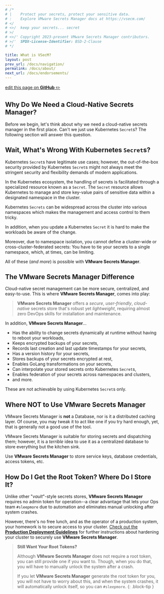 ```yaml
---
# /*
# |    Protect your secrets, protect your sensitive data.
# :    Explore VMware Secrets Manager docs at https://vsecm.com/
# </
# <>/  keep your secrets... secret
# >/
# <>/' Copyright 2023-present VMware Secrets Manager contributors.
# >/'  SPDX-License-Identifier: BSD-2-Clause
# */

title: What is VSecM?
layout: post
prev_url: /docs/navigation/
permalink: /docs/about/
next_url: /docs/endorsements/
---
```


<p class="github-button"
><a href="https://github.com/vmware-tanzu/secrets-manager/blob/main/docs/_pages/0021-about.md"
>edit this page on <strong>GitHub</strong> ✏️</a></p>

## Why Do We Need a Cloud-Native Secrets Manager?

Before we begin, let's think about why we need a cloud-native secrets manager in 
the first place. Can't we just use Kubernetes `Secret`s? The following section 
will answer this question.

## Wait, What's Wrong With Kubernetes `Secret`s?

Kubernetes `Secret`s have legitimate use cases; however,
the out-of-the-box security provided by Kubernetes `Secret`s might not always
meet the stringent security and flexibility demands of modern applications.

In the Kubernetes ecosystem, the handling of secrets is facilitated through a
specialized resource known as a `Secret`. The `Secret` resource allows Kubernetes
to manage and store key-value pairs of sensitive data within a designated
namespace in the cluster.

Kubernetes `Secrets` can be widespread across the cluster into various namespaces
which makes the management and access control to them tricky. 

In addition, when you update a Kubernetes `Secret` it is hard to make the 
workloads be aware of the change. 

Moreover, due to namespace isolation, you cannot define a cluster-wide or 
cross-cluster-federated secrets: You have to tie your secrets to a single 
namespace, which, at times, can be limiting.

All of these (*and more*) is possible with **VMware Secrets Manager**.

## The **VMware Secrets Manager** Difference

Cloud-native secret management can be more secure, centralized, and easy-to-use.
This is where **VMware Secrets Manager**, comes into play:

> **VMware Secrets Manager** offers a *secure*, *user-friendly*, *cloud-native* 
> secrets store that's robust yet *lightweight*, requiring almost zero DevOps 
> skills for installation and maintenance.

In addition, **VMware Secrets Manager**...

* Has the ability to change secrets dynamically at runtime without having to
  reboot your workloads,
* Keeps encrypted backups of your secrets,
* Records last creation and last update timestamps for your secrets,
* Has a version history for your secrets,
* Stores backups of your secrets encrypted at rest,
* Enables GoLang transformations on your secrets,
* Can interpolate your stored secrets onto Kubernetes `Secret`s,
* Enables federation of your secrets across namespaces and clusters,
* and more.

These are not achievable by using Kubernetes `Secret`s only.

## Where **NOT** to Use VMware Secrets Manager

VMware Secrets Manager is **not** a Database, nor is it a distributed caching 
layer. Of course, you may tweak it to act like one if you try hard enough, yet, 
that is generally not a good use of the tool.

VMware Secrets Manager is suitable for storing secrets and dispatching them; 
however, it is a *terrible* idea to use it as a centralized database to store 
everything but the kitchen sink.

Use **VMware Secrets Manager** to store service keys, database credentials, 
access tokens, etc.

## How Do I Get the Root Token? Where Do I Store It?

Unlike other "*vault*"-style secrets stores, **VMware Secrets Manager** requires 
no admin token for operation--a clear advantage that lets your Ops team 
`#sleepmore` due to automation and eliminates manual unlocking after system 
crashes.

However, there's no free lunch, and as the operator of a production system,
your homework is to secure access to your cluster. [Check out the **Production
Deployment Guidelines**][production] for further instructions about hardening
your cluster to securely use **VMware Secrets Manager**.

> **Still Want Your Root Tokens?**
> 
> Although **VMware Secrets Manager** does not require a root token, you can
> still provide one if you want to. Though, when you do that, you will have
> to manually unlock the system after a crash.
> 
> If you let **VMware Secrets Manager** generate the root token for you, you
> will not have to worry about this, and when the system crashes, it will
> automatically unlock itself, so you can `#sleepmore`.
{: .block-tip }

[production]: /docs/production
[gitbook-theme]: https://github.com/sighingnow/jekyll-gitbook "Jekyll GitBook Theme"
[github]: https://github.com/vmware-tanzu/secrets-manager/tree/main/docs "VMware Secrets Manager Documentation on GitHub"